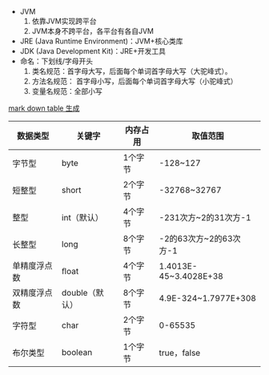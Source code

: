 - JVM
   1. 依靠JVM实现跨平台
   1. JVM本身不跨平台，各平台有各自JVM
- JRE (Java Runtime Environment)：JVM+核心类库
- JDK (Java Development Kit)：JRE+开发工具
- 命名：下划线/字母开头
   1. 类名规范：首字母大写，后面每个单词首字母大写（大驼峰式）。
   1. 方法名规范： 首字母小写，后面每个单词首字母大写（小驼峰式）
   1. 变量名规范：全部小写
   
[mark down table 生成](http://tablesgenerator.com/markdown_tables)

| 数据类型     | 关键字         | 内存占用 | 取值范围               |
|--------------|----------------|----------|------------------------|
| 字节型       | byte           | 1个字节  | -128~127               |
| 短整型       | short          | 2个字节  | -32768~32767           |
| 整型         | int（默认）    | 4个字节  | -231次方~2的31次方-1   |
| 长整型       | long           | 8个字节  | -2的63次方~2的63次方-1 |
| 单精度浮点数 | ﬂoat           | 4个字节  | 1.4013E-45~3.4028E+38  |
| 双精度浮点数 | double（默认） | 8个字节  | 4.9E-324~1.7977E+308   |
| 字符型       | char           | 2个字节  | 0-65535                |
| 布尔类型     | boolean        | 1个字节  | true，false            |
